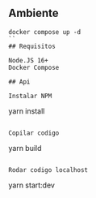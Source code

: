 ##  Ambiente

```
docker compose up -d 
``
## Requisitos 

Node.JS 16+ 
Docker Compose

## Api 

Instalar NPM

```
yarn install
```

Copilar codigo

```
yarn build
```

Rodar codigo localhost 

```
yarn start:dev
```






